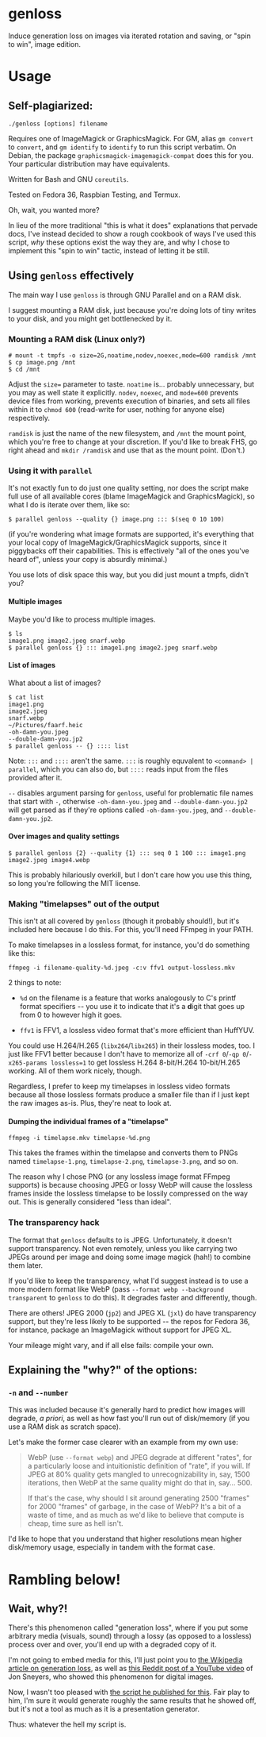 # genloss

Induce generation loss on images via iterated rotation and saving,
or "spin to win", image edition.

# Usage

## Self-plagiarized:

```
./genloss [options] filename
```

Requires one of ImageMagick or GraphicsMagick.
For GM, alias `gm convert` to `convert`, 
and `gm identify` to `identify` to run this script verbatim.
On Debian, the package `graphicsmagick-imagemagick-compat` does this for you.
Your particular distribution may have equivalents.

Written for Bash and GNU `coreutils`.

Tested on Fedora 36, Raspbian Testing, and Termux.

Oh, wait, you wanted more? 

In lieu of the more traditional "this is what it does" explanations 
that pervade docs, I've instead decided to show a rough cookbook of ways 
I've used this script, *why* these options exist the way they are, 
and why I chose to implement this "spin to win" tactic, instead of 
letting it be still.

## Using `genloss` effectively 

The main way I use `genloss` is through GNU Parallel and on a RAM disk.

I suggest mounting a RAM disk, just because you're doing lots of tiny writes
to your disk, and you might get bottlenecked by it. 

### Mounting a RAM disk (Linux only?)

```
# mount -t tmpfs -o size=2G,noatime,nodev,noexec,mode=600 ramdisk /mnt
$ cp image.png /mnt
$ cd /mnt
```

Adjust the `size=` parameter to taste. `noatime` is... probably unnecessary,
but you may as well state it explicitly. `nodev`, `noexec`, and `mode=600`
prevents device files from working, prevents execution of binaries, and sets 
all files within it to `chmod 600` (read-write for user, nothing for anyone else)
respectively.

`ramdisk` is just the name of the new filesystem, and `/mnt` the mount point,
which you're free to change at your discretion. If you'd like to break FHS,
go right ahead and `mkdir /ramdisk` and use that as the mount point. (Don't.)

### Using it with `parallel`

It's not exactly fun to do just one quality setting, nor does the script
make full use of all available cores (blame ImageMagick and GraphicsMagick),
so what I do is iterate over them, like so:

```
$ parallel genloss --quality {} image.png ::: $(seq 0 10 100) 
```

(if you're wondering what image formats are supported, it's everything that
your local copy of ImageMagick/GraphicsMagick supports, since it piggybacks off
their capabilities. This is effectively "all of the ones you've heard of", unless
your copy is absurdly minimal.)

You use lots of disk space this way, but you did just mount a tmpfs, didn't
you?

#### Multiple images

Maybe you'd like to process multiple images.

```
$ ls
image1.png image2.jpeg snarf.webp
$ parallel genloss {} ::: image1.png image2.jpeg snarf.webp 
```

#### List of images

What about a list of images?

```
$ cat list
image1.png
image2.jpeg
snarf.webp
~/Pictures/faarf.heic
-oh-damn-you.jpeg
--double-damn-you.jp2
$ parallel genloss -- {} :::: list
```
Note: `:::` and `::::` aren't the same. `:::` is roughly equvalent to
`<command> | parallel`, which you can also do, but `::::` reads input from
the files provided after it.

`--` disables argument parsing for `genloss`, useful for problematic file names
that start with `-`, otherwise `-oh-damn-you.jpeg` and `--double-damn-you.jp2`
will get parsed as if they're options called `-oh-damn-you.jpeg`, and
`--double-damn-you.jp2`.

#### Over images and quality settings

```
$ parallel genloss {2} --quality {1} ::: seq 0 1 100 ::: image1.png image2.jpeg image4.webp
```

This is probably hilariously overkill, but I don't care how you use this thing,
so long you're following the MIT license.

### Making "timelapses" out of the output

This isn't at all covered by `genloss` (though it probably should!), but it's 
included here because I do this. For this, you'll need FFmpeg in your PATH.

To make timelapses in a lossless format, for instance, you'd do something like this:

```
ffmpeg -i filename-quality-%d.jpeg -c:v ffv1 output-lossless.mkv
```
2 things to note:

* `%d` on the filename is a feature that works analogously to C's printf 
   format specifiers -- you use it to indicate that it's a **d**igit that
   goes up from 0 to however high it goes.

* `ffv1` is FFV1, a lossless video format that's more efficient than HuffYUV.

You could use H.264/H.265 (`libx264`/`libx265`) in their lossless modes, too.
I just like FFV1 better because I don't have to memorize all of
`-crf 0`/`-qp 0`/`-x265-params lossless=1` to get lossless
H.264 8-bit/H.264 10-bit/H.265 working. All of them work nicely, though.

Regardless, I prefer to keep my timelapses in lossless video formats because
all those lossless formats produce a smaller file than if I just kept the
raw images as-is. Plus, they're neat to look at.

#### Dumping the individual frames of a "timelapse"

```
ffmpeg -i timelapse.mkv timelapse-%d.png
``` 

This takes the frames within the timelapse and converts them to PNGs named
`timelapse-1.png`, `timelapse-2.png`, `timelapse-3.png`, and so on.

The reason why I chose PNG (or any lossless image format FFmpeg supports)
is because choosing JPEG or lossy WebP will cause the lossless frames inside
the lossless timelapse to be lossily compressed on the way out. This is
generally considered "less than ideal".

### The transparency hack

The format that `genloss` defaults to is JPEG. Unfortunately, it doesn't support
transparency. Not even remotely, unless you like carrying two JPEGs
around per image and doing some image magick (hah!) to combine them later.

If you'd like to keep the transparency, what I'd suggest instead is to use
a more modern format like WebP (pass `--format webp --background transparent`
to `genloss` to do this). It degrades faster and differently, though.

There are others! JPEG 2000 (`jp2`) and JPEG XL (`jxl`) do have
transparency support, but they're less likely to be supported -- the
repos for Fedora 36, for instance, package an ImageMagick without
support for JPEG XL.

Your mileage might vary, and if all else fails: compile your own.

## Explaining the "why?" of the options:

### `-n` and `--number` 

This was included because it's generally hard to predict how images will
degrade, *a priori*, as well as how fast you'll run out of disk/memory
(if you use a RAM disk as scratch space).

Let's make the former case clearer with an example from my own use:

> WebP (use `--format webp`) and JPEG degrade at different "rates", 
> for a particularly loose and intuitionistic definition of "rate", if you will.
> If JPEG at 80% quality gets mangled to unrecognizability in, say, 1500 iterations, 
> then WebP at the same quality might do that in, say... 500.
>
> If that's the case, why should I sit around generating 2500 "frames" for 
> 2000 "frames" of garbage, in the case of WebP? It's a bit of a waste of time,
> and as much as we'd like to believe that compute is cheap, time sure as
> hell isn't.

I'd like to hope that you understand that higher resolutions mean higher
disk/memory usage, especially in tandem with the format case.

###


# Rambling below!

## Wait, why?!

There's this phenomenon called "generation loss", where if you put some 
arbitrary media (visuals, sound) through a lossy (as opposed to a lossless) 
process over and over, you'll end up with a degraded copy of it.

I'm not going to embed media for this, I'll just point you to
[the Wikipedia article on generation loss](https://en.wikipedia.org/wiki/Generation_loss),
as well as 
[this Reddit post of a YouTube video](https://www.reddit.com/r/programming/comments/4dg2t5/generation_loss_comparison_of_flif_webp_and_jpeg/) 
of Jon Sneyers, who showed this phenomenon for digital images.

Now, I wasn't too pleased with 
[the script he published for this](https://www.reddit.com/r/programming/comments/4dg2t5/comment/d1qwwk8/). 
Fair play to him, I'm sure it would generate roughly the same results that
he showed off, but it's not a tool as much as it is a presentation generator.

Thus: whatever the hell my script is.
